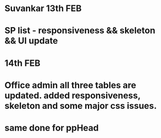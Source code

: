 # Suvankar 13th FEB
# SP list - responsiveness && skeleton && UI update


# 14th FEB
# Office admin all three tables are updated. added responsiveness, skeleton and some major css issues. 
# same done for ppHead

